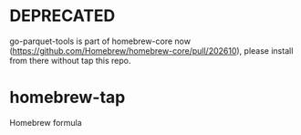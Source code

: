 # DEPRECATED

go-parquet-tools is part of homebrew-core now (https://github.com/Homebrew/homebrew-core/pull/202610), please install from there without tap this repo.

# homebrew-tap
Homebrew formula
